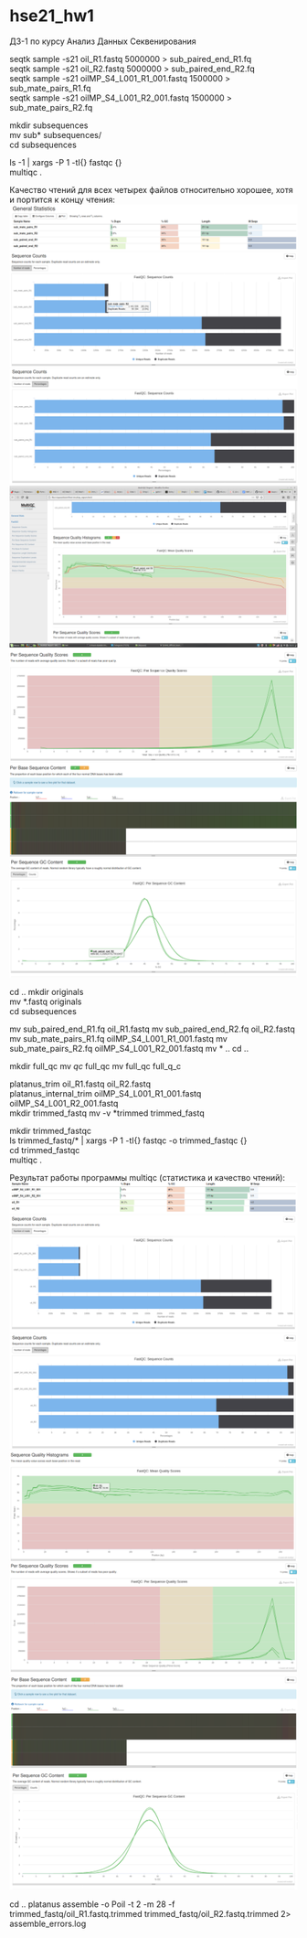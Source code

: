 # hse21_hw1
ДЗ-1 по курсу Анализ Данных Секвенирования  

seqtk sample -s21 oil_R1.fastq 5000000 > sub_paired_end_R1.fq  
seqtk sample -s21 oil_R2.fastq 5000000 > sub_paired_end_R2.fq  
seqtk sample -s21 oilMP_S4_L001_R1_001.fastq 1500000 > sub_mate_pairs_R1.fq  
seqtk sample -s21 oilMP_S4_L001_R2_001.fastq 1500000 > sub_mate_pairs_R2.fq  

mkdir subsequences  
mv sub* subsequences/  
cd subsequences  

ls -1 | xargs -P 1 -tI{} fastqc {}  
multiqc .

Качество чтений для всех четырех файлов относительно хорошее, хотя и портится к концу чтения:  
![](https://github.com/princecorwinofamber/hse21_hw1/blob/main/img/1.png)
![](https://github.com/princecorwinofamber/hse21_hw1/blob/main/img/2.png)
![](https://github.com/princecorwinofamber/hse21_hw1/blob/main/img/3.png)
![](https://github.com/princecorwinofamber/hse21_hw1/blob/main/img/4.png)
![](https://github.com/princecorwinofamber/hse21_hw1/blob/main/img/5.png)
![](https://github.com/princecorwinofamber/hse21_hw1/blob/main/img/6.png)
![](https://github.com/princecorwinofamber/hse21_hw1/blob/main/img/7.png)

cd ..
mkdir originals  
mv *.fastq originals  
cd subsequences  

mv sub_paired_end_R1.fq oil_R1.fastq
mv sub_paired_end_R2.fq oil_R2.fastq
mv sub_mate_pairs_R1.fq oilMP_S4_L001_R1_001.fastq
mv sub_mate_pairs_R2.fq oilMP_S4_L001_R2_001.fastq
mv * ..
cd ..

mkdir full_qc
mv *qc* full_qc
mv full_qc full_q_c

platanus_trim oil_R1.fastq oil_R2.fastq  
platanus_internal_trim oilMP_S4_L001_R1_001.fastq oilMP_S4_L001_R2_001.fastq  
mkdir trimmed_fastq
mv -v *trimmed trimmed_fastq

mkdir trimmed_fastqc  
ls trimmed_fastq/* | xargs -P 1 -tI{} fastqc -o trimmed_fastqc {}  
cd trimmed_fastqc  
multiqc .  

Результат работы программы multiqc (статистика и качество чтений):  
![](https://github.com/princecorwinofamber/hse21_hw1/blob/main/img/8.png)
![](https://github.com/princecorwinofamber/hse21_hw1/blob/main/img/9.png)
![](https://github.com/princecorwinofamber/hse21_hw1/blob/main/img/10.png)
![](https://github.com/princecorwinofamber/hse21_hw1/blob/main/img/11.png)
![](https://github.com/princecorwinofamber/hse21_hw1/blob/main/img/12.png)
![](https://github.com/princecorwinofamber/hse21_hw1/blob/main/img/13.png)
![](https://github.com/princecorwinofamber/hse21_hw1/blob/main/img/14.png)

cd ..
platanus assemble -o Poil -t 2 -m 28 -f trimmed_fastq/oil_R1.fastq.trimmed trimmed_fastq/oil_R2.fastq.trimmed 2> assemble_errors.log
